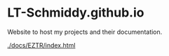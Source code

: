 # LT-Schmiddy.github.io

Website to host my projects and their documentation.

[./docs/EZTR/index.html](./docs/EZTR/index.html)
